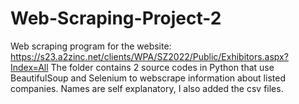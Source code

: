 # Web-Scraping-Project-2
Web scraping program for the website: https://s23.a2zinc.net/clients/WPA/SZ2022/Public/Exhibitors.aspx?Index=All
The folder contains 2 source codes in Python that use BeautifulSoup and Selenium to webscrape information about listed companies.
Names are self explanatory, I also added the csv files.

